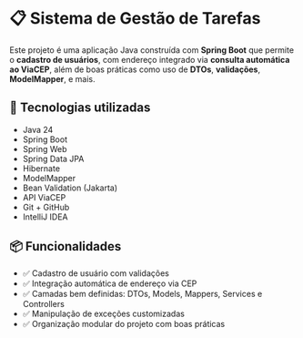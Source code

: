 # 📋 Sistema de Gestão de Tarefas

Este projeto é uma aplicação Java construída com **Spring Boot** que permite o **cadastro de usuários**, com endereço integrado via **consulta automática ao ViaCEP**, além de boas práticas como uso de **DTOs**, **validações**, **ModelMapper**, e mais.

## 🚀 Tecnologias utilizadas

- Java 24
- Spring Boot
- Spring Web
- Spring Data JPA
- Hibernate
- ModelMapper
- Bean Validation (Jakarta)
- API ViaCEP
- Git + GitHub
- IntelliJ IDEA

## 📦 Funcionalidades

- ✅ Cadastro de usuário com validações
- ✅ Integração automática de endereço via CEP
- ✅ Camadas bem definidas: DTOs, Models, Mappers, Services e Controllers
- ✅ Manipulação de exceções customizadas
- ✅ Organização modular do projeto com boas práticas

